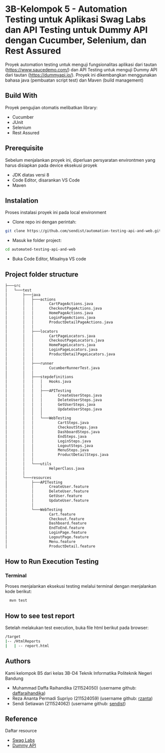 
# 3B-Kelompok 5 - Automation Testing untuk Aplikasi Swag Labs dan API Testing untuk Dummy API dengan Cucumber, Selenium, dan Rest Assured

Proyek automation testing untuk menguji fungsionalitas aplikasi dari tautan (https://www.saucedemo.com/) dan API Testing untuk menguji Dummy API dari tautan (https://dummyapi.io/). Proyek ini dikembangkan menggunakan bahasa java (pembuatan script test) dan Maven (build management)


## Build With

Proyek pengujian otomatis melibatkan library:
- Cucumber
- JUnit
- Selenium
- Rest Assured

## Prerequisite

Sebelum menjalankan proyek ini, diperluan persyaratan environtmen yang harus disiapkan pada device eksekusi proyek
- JDK diatas versi 8
- Code Editor, disarankan VS Code
- Maven

## Instalation
Proses instalasi proyek ini pada local environment

- Clone repo ini dengan perintah:
```bash
git clone https://github.com/sendist/automation-testing-api-and-web.git
```
- Masuk ke folder project: 
```bash
cd automated-testing-api-and-web
```
- Buka Code Editor, Misalnya VS code

## Project folder structure

```bash
├───src
│   └───test
│       ├───java
│       │   ├───actions
│       │   │       CartPageActions.java
│       │   │       CheckoutPageActions.java
│       │   │       HomePageActions.java
│       │   │       LoginPageActions.java
│       │   │       ProductDetailPageActions.java
│       │   │
│       │   ├───locators
│       │   │       CartPageLocators.java
│       │   │       CheckoutPageLocators.java
│       │   │       HomePageLocators.java
│       │   │       LoginPageLocators.java
│       │   │       ProductDetailPageLocators.java
│       │   │
│       │   ├───runner
│       │   │       CucumberRunnerTest.java
│       │   │
│       │   ├───stepdefinitions
│       │   │   │   Hooks.java
│       │   │   │
│       │   │   ├───APITesting
│       │   │   │       CreateUserSteps.java
│       │   │   │       DeleteUserSteps.java
│       │   │   │       GetUserSteps.java
│       │   │   │       UpdateUserSteps.java
│       │   │   │
│       │   │   └───WebTesting
│       │   │           CartSteps.java
│       │   │           CheckoutSteps.java
│       │   │           DashboardSteps.java
│       │   │           EndSteps.java
│       │   │           LoginSteps.java
│       │   │           LogoutSteps.java
│       │   │           MenuSteps.java
│       │   │           ProductDetailSteps.java
│       │   │
│       │   └───utils
│       │           HelperClass.java
│       │
│       └───resources
│           ├───APITesting
│           │       CreateUser.feature
│           │       DeleteUser.feature
│           │       GetUser.feature
│           │       UpdateUser.feature
│           │
│           └───WebTesting
│                   Cart.feature
│                   Checkout.feature
│                   Dashboard.feature
│                   EndToEnd.feature
│                   LoginPage.feature
│                   LogoutPage.feature
│                   Menu.feature
│                   ProductDetail.feature
```

## How to Run Execution Testing

### Terminal
Proses menjalankan eksekusi testing melalui terminal dengan menjalankan kode berikut:
```bash
  mvn test 
```

## How to see test report
Setelah melakukan test execution, buka file html berikut pada browser:
```bash
/target
|-- /HtmlReports
|   | -- report.html
```

## Authors
Kami kelompok B5 dari kelas 3B-D4 Teknik Informatika Politeknik Negeri Bandung
- Muhammad Daffa Raihandika (211524050) (username github: [daffaraihandika](https://github.com/daffaraihandika))
- Reza Ananta Permadi Supriyo (211524059) (username github: [rzanta](https://github.com/rzanta))
- Sendi Setiawan (211524062) (username github: [sendist](https://github.com/sendist))

## Reference
Daftar resource
- [Swag Labs](https://www.saucedemo.com)
- [Dummy API](https://dummyapi.io/)